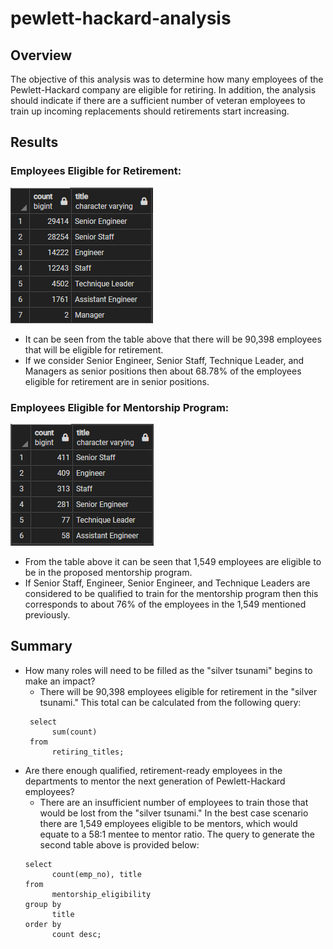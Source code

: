 # pewlett-hackard-analysis

## Overview
The objective of this analysis was to determine how many employees of the Pewlett-Hackard company are eligible for retiring.
In addition, the analysis should indicate if there are a sufficient number of veteran employees to train up incoming replacements should retirements start increasing.
## Results
### Employees Eligible for Retirement:
![retiring by title](Resources/retiring_by_title.png)
- It can be seen from the table above that there will be 90,398 employees that will be eligible for retirement.
- If we consider Senior Engineer, Senior Staff, Technique Leader, and Managers as senior positions then about 68.78% of the employees eligible for retirement are in senior positions.

### Employees Eligible for Mentorship Program:
![mentorship eligibility count](Resources/mentorship_eligibility_count.png)
- From the table above it can be seen that 1,549 employees are eligible to be in the proposed mentorship program.
- If Senior Staff, Engineer, Senior Engineer, and Technique Leaders are considered to be qualified to train for the mentorship program then this corresponds to about 76% of the employees in the 1,549 mentioned previously.

## Summary
- How many roles will need to be filled as the "silver tsunami" begins to make an impact?
  - There will be 90,398 employees eligible for retirement in the "silver tsunami." 
  This total can be calculated from the following query:
  ```
   select 
        sum(count)
   from 
        retiring_titles;
  ```
- Are there enough qualified, retirement-ready employees in the departments to mentor the next generation of Pewlett-Hackard employees?
  - There are an insufficient number of employees to train those that would be lost from the "silver tsunami."
  In the best case scenario there are 1,549 employees eligible to be mentors, which would equate to a 58:1 mentee to mentor ratio.
  The query to generate the second table above is provided below:
  ```
  select 
        count(emp_no), title
  from 
        mentorship_eligibility
  group by 
        title
  order by 
        count desc;
  ```
  